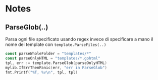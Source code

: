 # Notes

## ParseGlob(..)

Parsa ogni file specificato usando regex invece di specificare a mano il nome dei template con `template.ParseFiles(..)`

```Go
const parseWholeFolder = "templates/*"
const parseOnlyHTML = "templates/*.gohtml"
tpl, err := template.ParseGlob(parseOnlyHTML)
mylib.IfErrThenPanic(err, "err in ParseGlob")
fmt.Printf("%T, %v\n", tpl, tpl)
```